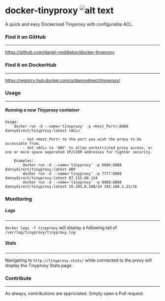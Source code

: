 # docker-tinyproxy ![alt text](https://raw.githubusercontent.com/daniel-middleton/docker-tinyproxy/master/other/banu_logo.png "Banu!")
A quick and easy Dockerised Tinyproxy with configurable ACL.

### Find it on GitHub
---
https://github.com/daniel-middleton/docker-tinyproxy

### Find it on DockerHub
---
https://registry.hub.docker.com/u/dannydirect/tinyproxy/

### Usage
---
##### Running a new Tinyproxy container

```
Usage:
    docker run -d --name='tinyproxy' -p <Host_Port>:8888 dannydirect/tinyproxy:latest <ACL>

        - Set <Host_Port> to the port you wish the proxy to be accessible from.
        - Set <ACL> to 'ANY' to allow unrestricted proxy access, or one or more space seperated IP/CIDR addresses for tighter security.

    Examples:
        docker run -d --name='tinyproxy' -p 6666:8888 dannydirect/tinyproxy:latest ANY
        docker run -d --name='tinyproxy' -p 7777:8888 dannydirect/tinyproxy:latest 87.115.60.124
        docker run -d --name='tinyproxy' -p 8888:8888 dannydirect/tinyproxy:latest 10.103.0.100/24 192.168.1.22/16
```

### Monitoring

##### Logs
---
`docker logs -f tinyproxy` will display a following tail of `/var/log/tinyproxy/tinyproxy.log`

##### Stats
---
Navigating to `http://tinyproxy.stats/` while connected to the proxy will display the Tinyproxy Stats page.

### Contribute
---
As always, contributions are appriciated. Simply open a Pull request.
